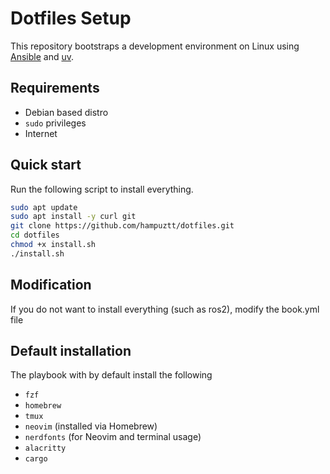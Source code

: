 # Dotfiles Setup 

This repository bootstraps a development environment on Linux using [Ansible](https://docs.ansible.com/) and [uv](https://github.com/astral-sh/uv).

## Requirements
- Debian based distro
- `sudo` privileges  
- Internet 

## Quick start
Run the following script to install everything.


```bash
sudo apt update
sudo apt install -y curl git
git clone https://github.com/hampuztt/dotfiles.git
cd dotfiles
chmod +x install.sh
./install.sh
```


## Modification
If you do not want to install everything (such as ros2), modify the book.yml file



## Default installation
The playbook with by default install the following

- `fzf`  
- `homebrew`  
- `tmux`  
- `neovim` (installed via Homebrew)  
- `nerdfonts` (for Neovim and terminal usage)  
- `alacritty`
- `cargo`
